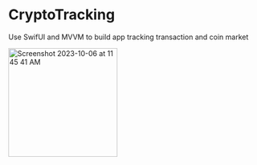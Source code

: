 # CryptoTracking
Use SwifUI and MVVM to build app tracking transaction and coin market

<img width="217" alt="Screenshot 2023-10-06 at 11 45 41 AM" src="https://github.com/duythai01/CryptoTracking/assets/79434500/a186a163-2659-4b20-b6ee-385ae0840d68">
